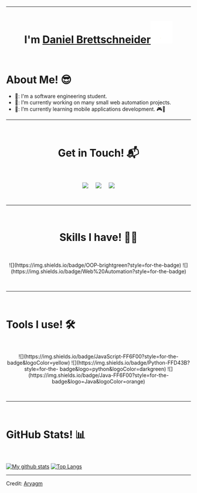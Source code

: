
<hr>
<h1 align="center">I'm <a href="https://github.com/DanielBretts">Daniel Brettschneider<a><img src="https://github.com/Kathryn-Jie/Kathryn-Jie/blob/main/wave.gif" width="60px"/></h1>
<Br>
<h1>About Me! 😎</h1>

- 🏫: I'm a software engineering student.
- 🔭: I’m currently working on many small web automation projects.
- 🌱: I’m currently learning mobile applications development. 🎮📱
  
<hr>
<Br>
<h1 align="center">Get in Touch! 📬</h1>
<Br>
<p align="center">
<a href="https://www.linkedin.com/in/daniel-brettschneider-5831a0187/" target="blank"><img align="center" src="https://img.shields.io/badge/Daniel Brettschneider-0077B5?style=for-the-badge&logo=linkedin&logoColor=white" /></a> &nbsp;&nbsp;&nbsp;  <a href="mailto:daniel.1481997@gmail.com" target="blank"><img align="center" src="https://img.shields.io/badge/daniel.1481997@gmail.com-D14836?style=for-the-badge&logo=gmail&logoColor=white" /></a>    &nbsp;&nbsp;&nbsp;       <a href="https://www.github.com/DanielBretts" target="blank"><img align="center" src="https://img.shields.io/badge/DanielBretts-100000?style=for-the-badge&logo=github&logoColor=white" /></a>
</p>
  
<Br>
<hr>
<Br>
<h1 align="center">Skills I have! 🤸‍♂</h1>
<Br>

 <p align="center">
  ![](https://img.shields.io/badge/OOP-brightgreen?style=for-the-badge)  ![](https://img.shields.io/badge/Web%20Automation?style=for-the-badge)
 </p>
  
  
<Br>
<hr>
<Br>
<h1>Tools I use! 🛠️</h1>
<Br>
 
<p align="center">
  ![](https://img.shields.io/badge/JavaScript-FF6F00?style=for-the-badge&logoColor=yellow)  ![](https://img.shields.io/badge/Python-FFD43B?style=for-the-     badge&logo=python&logoColor=darkgreen)  ![](https://img.shields.io/badge/Java-FF6F00?style=for-the-badge&logo=Java&logoColor=orange)
</p>
  
  
<Br>
<hr>
<Br>
<h1>GitHub Stats! 📊</h1>
<Br>
  
[![My github stats](https://github-readme-stats.vercel.app/api?username=DanielBretts&show_icons=true&theme=merko)](https://github.com/DanielBretts/github-readme-stats) [![Top Langs](https://github-readme-stats.vercel.app/api/top-langs/?username=DanielBretts&layout=compact&theme=merko)](https://github.com/DanielBretts/github-readme-stats)


------
  
Credit: [Aryagm](https://github.com/Aryagm)
